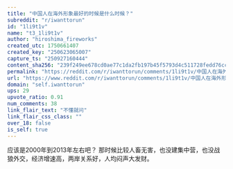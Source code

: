 ```yaml
---
title: "中国人在海外形象最好的时候是什么时候？"
subreddit: "r/iwanttorun"
id: "1li9t1v"
name: "t3_1li9t1v"
author: "hiroshima_fireworks"
created_utc: 1750661407
created_key: "250623065007"
capture_ts: "250927160444"
content_sha256: "239f249ee678cd0ae77c1da2fb197b45f5793d4c511728fedd76ccae702c2e1b"
permalink: "https://reddit.com/r/iwanttorun/comments/1li9t1v/中国人在海外形象最好的时候是什么时候/"
url: "https://www.reddit.com/r/iwanttorun/comments/1li9t1v/中国人在海外形象最好的时候是什么时候/"
domain: "self.iwanttorun"
ups: 29
upvote_ratio: 0.91
num_comments: 38
link_flair_text: "不懂就问"
link_flair_css_class: ""
over_18: false
is_self: true
---
```


应该是2000年到2013年左右吧？
那时候比较人畜无害，也没建集中营，也没战狼外交，经济增速高，两岸关系好，人均闷声大发财。
